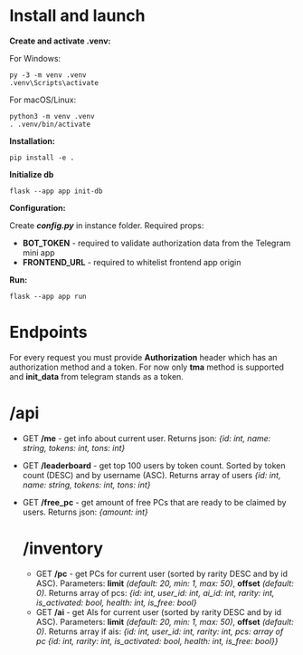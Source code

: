 Install and launch
===

**Create and activate .venv:**

For Windows:

    py -3 -m venv .venv
    .venv\Scripts\activate

For macOS/Linux:

    python3 -m venv .venv
    . .venv/bin/activate

**Installation:**

    pip install -e .

**Initialize db**

    flask --app app init-db

**Configuration:**

Create ***config.py*** in instance folder. Required props: 

* **BOT_TOKEN** - required to validate authorization data from the Telegram mini app
* **FRONTEND_URL** - required to whitelist frontend app origin

**Run:**

    flask --app app run

Endpoints
===

For every request you must provide **Authorization** header which has an authorization method and a token. For now only **tma** method is supported and **init_data** from telegram stands as a token.

/api
===
* GET **/me** - get info about current user. Returns json: *{id: int, name: string, tokens: int, tons: int}*
* GET **/leaderboard** - get top 100 users by token count. Sorted by token count (DESC) and by username (ASC). Returns array of users *{id: int, name: string, tokens: int, tons: int}*
* GET **/free_pc** - get amount of free PCs that are ready to be claimed by users. Returns json: *{amount: int}*

    /inventory
    ===
    * GET **/pc** - get PCs for current user (sorted by rarity DESC and by id ASC). Parameters: **limit** *(default: 20, min: 1, max: 50)*, **offset** *(default: 0)*. Returns array of pcs: *{id: int, user_id: int, ai_id: int, rarity: int, is_activated: bool, health: int, is_free: bool}*
    * GET **/ai** - get AIs for current user (sorted by rarity DESC and by id ASC). Parameters: **limit** *(default: 20, min: 1, max: 50)*, **offset** *(default: 0)*. Returns array if ais: *{id: int, user_id: int, rarity: int, pcs: array of pc {id: int, rarity: int, is_activated: bool, health: int, is_free: bool}}*